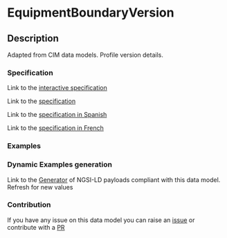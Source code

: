 # EquipmentBoundaryVersion

## Description 

Adapted from CIM data models. Profile version details.
### Specification

Link to the [interactive specification](https://swagger.lab.fiware.org/?url=https://smart-data-models.github.io/dataModel.EnergyCIM/EquipmentBoundaryVersion/swagger.yaml)

Link to the [specification](https://smart-data-models.github.io/dataModel.EnergyCIM/EquipmentBoundaryVersion/doc/spec.md)

Link to the [specification in Spanish](https://smart-data-models.github.io/dataModel.EnergyCIM/EquipmentBoundaryVersion/doc/spec_ES.md)

Link to the [specification in French](https://smart-data-models.github.io/dataModel.EnergyCIM/EquipmentBoundaryVersion/doc/spec_FR.md)
### Examples
### Dynamic Examples generation

Link to the [Generator](https://smartdatamodels.org/extra/ngsi-ld_generator_v0.91.php?schemaUrl=https://raw.githubusercontent.com/smart-data-models/dataModel.EnergyCIM/master/EquipmentBoundaryVersion/schema.json&email=info@smartdatamodels.org) of NGSI-LD payloads compliant with this data model. Refresh for new values
### Contribution

 If you have any issue on this data model you can raise an [issue](https://github.com/smart-data-models/dataModel.EnergyCIM/issues)  or contribute with a [PR](https://github.com/smart-data-models/dataModel.EnergyCIM/pulls)